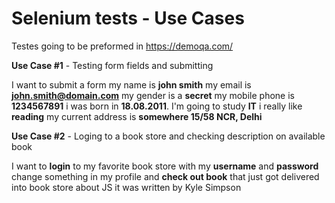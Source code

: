 # Selenium tests - Use Cases

Testes going to be preformed in https://demoqa.com/

**Use Case #1** - Testing form fields and submitting

I want to submit a form my name is **john smith** my email is **john.smith@domain.com** my gender is a **secret** my
mobile phone is **1234567891** i was born in **18.08.2011**. I'm going to study **IT** i really like **reading** my current address is
**somewhere 15/58 NCR, Delhi**

**Use Case #2** - Loging to a book store and checking description on available book

I want to **login** to my favorite book store with my **username** and **password** change something in my profile and **check out
book** that just got delivered into book store about JS it was written by Kyle Simpson